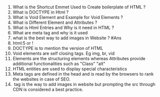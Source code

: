 1. What is the Shortcut Emmet Used to Create boilerplate of HTML ?
2. What is DOCTYPE in Html ?
3. What is Void Element and Example for Void Elements ?
4. What is Different Element and Attributes ?
5. What is Html Entries and Why is it need in HTML ?
6. What are meta tag and why is it used 
7. what is the best way to add images in Website ?
#Ans
1. html:5 or !
2. DOCTYPE is to mention the version of HTML
3. Void elements are self closing tags. Eg img, br, vid
4. Elements are the structuring elements whereas Attributes provide additional functionalities such as "Class" "alt"
5. HTML entities are used to display special characteristics
6. Meta tags are defined in the head and is read by the browsers to rank the websites in case of SEO.
7. <img> tag is the way to add images in website but prompting the src through CDN is considered a best practice.